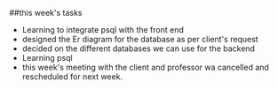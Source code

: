 ##this week's tasks
- Learning to integrate psql with the front end
- designed the Er diagram for the database as per client's request
- decided on the different databases we can use for the backend
- Learning psql
- this week's meeting with the client and professor wa cancelled and rescheduled for next week.

